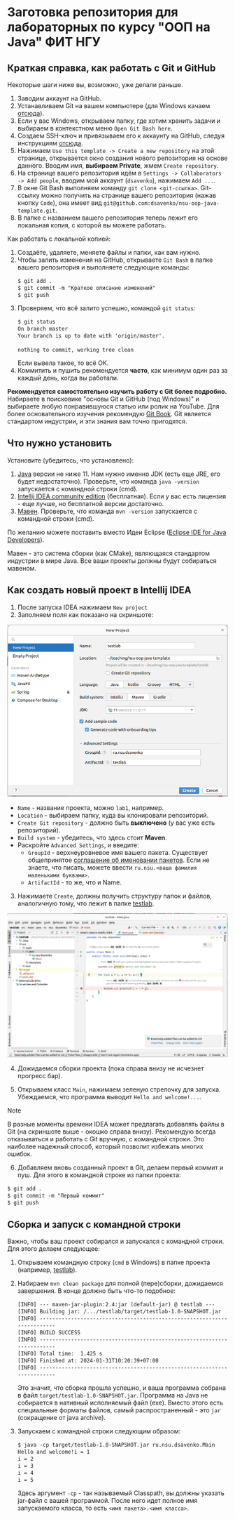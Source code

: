 
# Заготовка репозитория для лабораторных по курсу "ООП на Java" ФИТ НГУ

## Краткая справка, как работать с Git и GitHub

Некоторые шаги ниже вы, возможно, уже делали раньше.

1. Заводим аккаунт на GitHub.
2. Устанавливаем Git на вашем компьютере (для Windows качаем [отсюда](https://git-scm.com/download/win)).
3. Если у вас Windows, открываем папку, где хотим хранить задачи и выбираем в контекстном меню `Open Git Bash here`.
4. Создаем SSH-ключ и привязываем его к аккаунту на GitHub, следуя инструкциям [отсюда](https://github.com/settings/keys).
5. Нажимаем `Use this template -> Create a new repository` на этой странице, открывается окно создания нового репозитория на основе данного. Вводим имя, **выбираем Private**, жмем `Create repository`.
6. На странице вашего репозитория идём в `Settings -> Collaborators -> Add people`, вводим мой аккаунт (`dsavenko`), нажимаем `Add ...`.
6. В окне Git Bash выполняем команду `git clone <git-ссылка>`. Git-ссылку можно получить на странице вашего репозитория (нажав кнопку `Code`), она имеет вид `git@github.com:dsavenko/nsu-oop-java-template.git`. 
7. В папке с названием вашего репозитория теперь лежит его локальная копия, с которой вы можете работать.

Как работать с локальной копией:
1. Создаёте, удаляете, меняете файлы и папки, как вам нужно.
2. Чтобы залить изменения на GitHub, открываете `Git Bash` в папке вашего репозитория и выполняете следующие команды:
    ```
    $ git add .
    $ git commit -m "Краткое описание изменений"
    $ git push
    ```
3. Проверяем, что всё залито успешно, командой `git status`: 
    ```
    $ git status
    On branch master
    Your branch is up to date with 'origin/master'.

    nothing to commit, working tree clean
    ```
    Если вывела такое, то всё ОК.
4. Коммитить и пушить рекомендуется **часто**, как минимум один раз за каждый день, когда вы работали.

**Рекомендуется самостоятельно изучить работу с Git более подробно.** Набираете в поисковике "основы Git и GitHub (под Windows)" и выбираете любую понравившуюся статью или ролик на YouTube. Для более основательного изучения рекомендую [Git Book](https://git-scm.com/book/ru/v2). Git является стандартом индустрии, и эти знания вам точно пригодятся.

## Что нужно установить

Установите (убедитесь, что установлено):

1. [Java](https://docs.oracle.com/en/java/javase/20/install/installation-jdk-microsoft-windows-platforms.html) версии не ниже 11. Нам нужно именно JDK (есть еще JRE, его будет недостаточно). Проверьте, что команда `java -version` запускается с командной строки (cmd).
2. [Intellij IDEA community edition](https://www.jetbrains.com/ru-ru/idea/download/#section=windows) (бесплатная). Если у вас есть лицензия - еще лучше, но бесплатной версии достаточно.
3. [Мавен](https://maven.apache.org/). Проверьте, что команда `mvn -version` запускается с командной строки (cmd).

По желанию можете поставить вместо Идеи Eclipse ([Eclipse IDE for Java Developers](https://www.eclipse.org/downloads/packages/)). 

Мавен - это система сборки (как CMake), являющаяся стандартом индустрии в мире Java. Все ваши проекты должны будут собираться мавеном.

## Как создать новый проект в Intellij IDEA

1. После запуска IDEA нажимаем `New project`
2. Заполняем поля как показано на скриншоте:

![New project](new-project.png)

* `Name` - название проекта, можно `lab1`, например.
* `Location` - выбираем папку, куда вы клонировали репозиторий.
* `Create Git repository` - должно быть **выключено** (у вас уже есть репозиторий).
* `Build system` - убедитесь, что здесь стоит **Maven**.
* Раскройте `Advanced Settings`, и введите:
    * `GroupId` - верхнеуровневое имя вашего пакета. Существует общепринятое [соглашение об именовании пакетов](https://docs.oracle.com/javase/tutorial/java/package/namingpkgs.html). Если не знаете, что писать, можете ввести `ru.nsu.<ваша фамилия маленькими буквами>`.
    * `ArtifactId` - то же, что и Name.

3. Нажимаете `Create`, должны получить структуру папок и файлов, аналогичную тому, что лежит в папке [testlab](testlab). 

![Main](main.png)

4. Дожидаемся сборки проекта (пока справа внизу не исчезнет прогресс бар).

5. Открываем класс `Main`, нажимаем зеленую стрелочку для запуска. Убеждаемся, что программа выводит `Hello and welcome!...`. 

> [!NOTE]
> В разные моменты времени IDEA может предлагать добавлять файлы в Git (на скриншоте выше - окошко справа внизу). Рекомендую всегда отказываться и работать с Git вручную, с командной строки. Это наиболее надежный способ, который позволит избежать многих ошибок.

6. Добавляем вновь созданный проект в Git, делаем первый коммит и пуш. Для этого в командной строке из папки проекта:
```
$ git add .
$ git commit -m "Первый коммит"
$ git push
```

## Сборка и запуск с командной строки

Важно, чтобы ваш проект собирался и запускался с командной строки. Для этого делаем следующее:

1. Открываем командную строку (`cmd` в Windows) в папке проекта (например, [testlab](testlab)).

2. Набираем `mvn clean package` для полной (пере)сборки, дожидаемся завершения. В конце должно быть что-то подобное:
    ```
    [INFO] --- maven-jar-plugin:2.4:jar (default-jar) @ testlab ---
    [INFO] Building jar: /.../testlab/target/testlab-1.0-SNAPSHOT.jar
    [INFO] ------------------------------------------------------------------------
    [INFO] BUILD SUCCESS
    [INFO] ------------------------------------------------------------------------
    [INFO] Total time:  1.425 s
    [INFO] Finished at: 2024-01-31T10:20:39+07:00
    [INFO] ------------------------------------------------------------------------
    ```
    Это значит, что сборка прошла успешно, и ваша программа собрана в файл `target/testlab-1.0-SNAPSHOT.jar`. Программа на Java не собирается в нативный исполняемый файл (exe). Вместо этого есть специальные форматы файлов, самый распространенный - это `jar` (сокращение от java archive).

3. Запускаем с командной строки следующим образом: 
    ```
    $ java -cp target/testlab-1.0-SNAPSHOT.jar ru.nsu.dsavenko.Main
    Hello and welcome!i = 1
    i = 2
    i = 3
    i = 4
    i = 5
    ```
    Здесь аргумент `-cp` - так называемый Classpath, вы должны указать jar-файл с вашей программой. После него идет полное имя запускаемого класса, то есть `<имя пакета>.<имя класса>`. 
